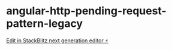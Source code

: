 # angular-http-pending-request-pattern-legacy

[Edit in StackBlitz next generation editor ⚡️](https://stackblitz.com/~/github.com/coryrylan/angular-http-pending-request-pattern-legacy)